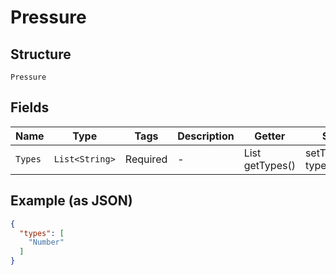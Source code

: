 
# Pressure

## Structure

`Pressure`

## Fields

| Name | Type | Tags | Description | Getter | Setter |
|  --- | --- | --- | --- | --- | --- |
| `Types` | `List<String>` | Required | - | List<String> getTypes() | setTypes(List<String> types) |

## Example (as JSON)

```json
{
  "types": [
    "Number"
  ]
}
```

